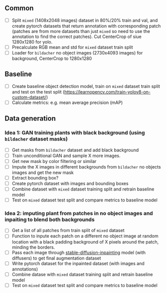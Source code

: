 ## Common
- [ ] Split `mixed` (1408x2048 images) dataset in 80%/20% train and val, and create pytorch datasets that return annotation with corresponding patch (patches are from more datasets than just `mixed` so need to use the annotation to find the correct patches). Cut CenterCrop of siue 1280x1280 for yolo.
- [ ] Precalculate RGB mean and std for `mixed` dataset train split
- [ ] Loader for `bildacher` no object images (2730x4093 images) for background, CenterCrop to 1280x1280

## Baseline
- [ ] Create baseline object detection model, train on `mixed` dataset train split and test on the test split (https://learnopencv.com/train-yolov8-on-custom-dataset/)
- [ ] Calculate metrics: e.g. mean average precision (mAP)

## Data generation
### Idea 1: GAN training plants with black background (using `bildacher` dataset masks)
- [ ] Get masks from `bildacher` dataset and add black background
- [ ] Train unconditional GAN and sample X more images.
- [ ] Get new mask by color filtering or similar
- [ ] Impute the X images in different backgrounds from `bildacher` no objects images and get the new mask
- [ ] Extract bounding box?
- [ ] Create pytorch dataset with images and bounding boxes
- [ ] Combine dataset with `mixed` dataset training split and retrain baseline model
- [ ] Test on `mixed` dataset test split and compare metrics to baseline model

### Idea 2: imputing plant from patches in no object images and inpaiting to blend both backgrounds
- [ ] Get a list of all patches from train split of `mixed` dataset
- [ ] Function to inpute each patch on a different no object image at random location with a black padding background of X pixels around the patch, minding the borders.
- [ ] Pass each image through [stable-diffusion-inpainting](https://huggingface.co/runwayml/stable-diffusion-inpainting) model (with diffusers) to get final augmentation dataset
- [ ] Write pytorch dataset for the inpainted dataset (with images and annotations)
- [ ] Combine datase with `mixed` dataset training split and retrain baseline model
- [ ] Test on `mixed` dataset test split and compare metrics to baseline model
